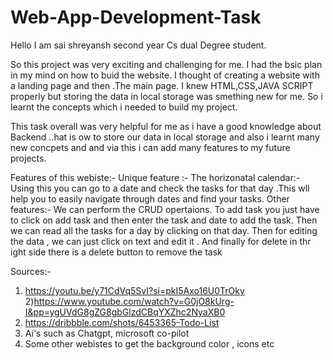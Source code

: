 # Web-App-Development-Task

Hello I am sai shreyansh second year Cs dual Degree student.

So this project was very exciting and challenging for me. 
I had the bsic plan in my mind on how to buid the website. I thought of creating a website with a landing page and then .The main page.
I knew HTML,CSS,JAVA SCRIPT properly but storing the data in local storage was smething new for me.
So i learnt the concepts which i needed to build my project.

This task overall was very helpful for me as i have a good knowledge about Backend ..hat is ow to store our data in local storage and also 
i learnt many new concpets and and via this i can add many features to my future projects.

Features of this webiste:-
Unique feature :- 
The horizonatal calendar:- Using this you can go to a date and check the tasks for that day .This wll help you to easily navigate through dates and find your tasks. 
Other features:-
We can perform the CRUD opertaions. To add task you just have to click on add task and then enter the task and date to add the task.
Then we can read all the tasks for a day by clicking on that day.
Then for editing the data , we can just click on text and edit it . 
And finally for delete in thr ight side there is a delete button to remove the task


Sources:-
1) https://youtu.be/y71CdVq5SvI?si=pkI5Axo16U0TrOky
2)https://www.youtube.com/watch?v=G0jO8kUrg-I&pp=ygUVdG8gZG8gbGlzdCBqYXZhc2NyaXB0
3) https://dribbble.com/shots/6453365-Todo-List
4) Ai's such as Chatgpt, microsoft co-pilot
5) Some other webistes to get the background color , icons etc


